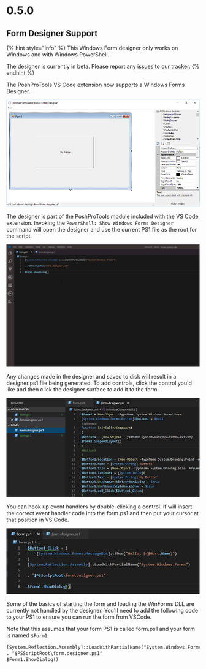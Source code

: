 # 0.5.0

## Form Designer Support

{% hint style="info" %}
This Windows Form designer only works on Windows and with Windows PowerShell.

The designer is currently in beta. Please report any [issues to our tracker](https://poshtools.com/issues).
{% endhint %}

The PoshProTools VS Code extension now supports a Windows Forms Designer. 

![Stand alone Windows Forms Designer](../../.gitbook/assets/image%20%289%29.png)

The designer is part of the PoshProTools module included with the VS Code extension. Invoking the `PowerShell: Show Windows Forms Designer` command will open the designer and use the current PS1 file as the root for the script.

![Example of using the WinForm Designer in VSCode](../../.gitbook/assets/win-form-designer.gif)

 Any changes made in the designer and saved to disk will result in a designer.ps1 file being generated. To add controls, click the control you'd like and then click the designer surface to add it to the form. 

![Designer Code](../../.gitbook/assets/image%20%2812%29.png)

You can hook up event handlers by double-clicking a control. If will insert the correct event handler code into the form.ps1 and then put your cursor at that position in VS Code. 

![Button Event Handler](../../.gitbook/assets/image%20%284%29.png)

Some of the basics of starting the form and loading the WinForms DLL are currently not handled by the designer. You'll need to add the following code to your PS1 to ensure you can run the form from VSCode. 

Note that this assumes that your form PS1 is called form.ps1 and your form is named `$Form1`

```text
[System.Reflection.Assembly]::LoadWithPartialName("System.Windows.Forms")
. "$PSScriptRoot\form.designer.ps1"
$Form1.ShowDialog()
```



